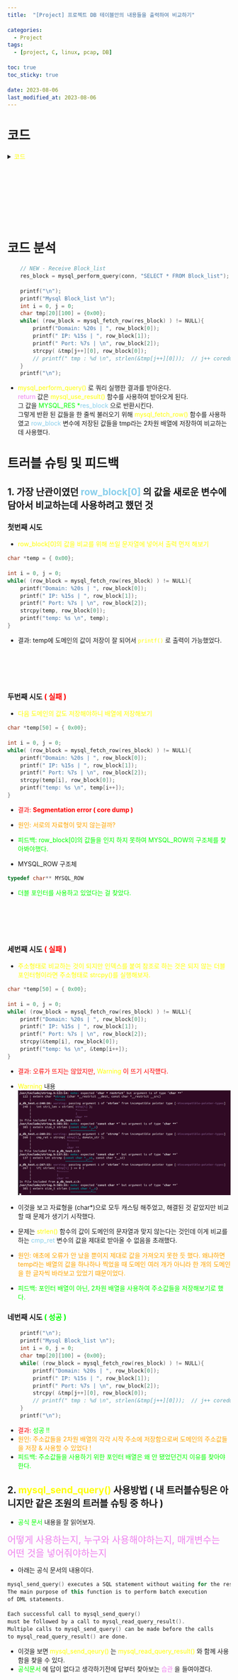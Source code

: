 ```yaml
---
title:  "[Project] 프로젝트 DB 테이블안의 내용들을 출력하여 비교하기"

categories:
  - Project
tags:
  - [project, C, linux, pcap, DB] 

toc: true
toc_sticky: true

date: 2023-08-06
last_modified_at: 2023-08-06
---
```



# 코드

<details>
<summary> <span style="color:yellow"> 코드 </span> </summary>
<div markdown="1">

```c
#include <stdio.h>
#include <pcap.h>
#include <string.h>
#include <stdlib.h>
#include <mysql.h>
#include <time.h>

// function()
MYSQL_RES* mysql_perform_query(MYSQL *connection, char *sql_query);
 
// PCAP
#define ETHER_ADDR_LEN 6

struct sniff_ethernet {
	u_char ether_dhost[ETHER_ADDR_LEN];
	u_char ether_shost[ETHER_ADDR_LEN];
	u_short ether_type;
};

struct sniff_ip {
	u_char ip_vhl;
	u_char ip_tos;
	u_short ip_len;
	u_short ip_id;
	u_short ip_off;

#define IP_RF 0x8000
#define IP_DF 0x4000
#define IP_MF 0x2000
#define IP_OFFMASK 0x1fff

	u_char ip_ttl;
	u_char ip_p;
	u_short ip_sum;
	
	struct in_addr ip_src, ip_dst;
};
#define IP_HL(ip)	(( (ip)->ip_vhl ) & 0x0f)
#define IP_V(ip)	(( (ip)->ip_vhl ) >> 4)


typedef u_int tcp_seq;
struct sniff_tcp {
	u_short th_dport;
	u_short th_sport;
	tcp_seq th_seq;
	tcp_seq th_ack;

	u_char th_offx2;
#define TH_OFF(tcp)	(( (tcp)->th_offx2 & 0xf0) >> 4 )
	u_char th_flags;

#define TH_FIN 0x01
#define TH_SYN 0x02 
#define TH_RST 0x04
#define TH_PUSH 0x08
#define TH_ACK 0x10
#define TH_URG 0x20
#define TH_ECE 0x40
#define TH_CRW 0x80
#define TH_FLAGS (TH_FIN|TH_SYN|TH_RST|TH_PUSH|TH_ACK|TH_URG|TH_ECE|TH_CRW)

	u_short th_win;
	u_short th_sum;
	u_short th_urp;
};


void got_packet(u_char *args, const struct pcap_pkthdr *header, const u_char* packet);

int main( int argc, char *argv[])
{

	char *dev, errbuf[PCAP_ERRBUF_SIZE];

	pcap_t *handle;

	bpf_u_int32 net;
	bpf_u_int32 mask;

	struct bpf_program fp;
	char filter_exp[] = "port 80";

	struct pcap_pkthdr header;
	const u_char *packet;


	dev = pcap_lookupdev(errbuf);
	if( dev == NULL ) {
		fprintf(stderr, "could not find default device %s \n", errbuf);
		return 2;
	}

	if( pcap_lookupnet(dev, &net, &mask, errbuf) == -1 ) {
		fprintf(stderr, "could not get netmask for device %s : %s \n", dev, errbuf);
		net = 0;
		mask = 0;
	}

	handle = pcap_open_live(dev, BUFSIZ, 1, 1000, errbuf);
	if( handle == NULL ) {
		fprintf(stderr, "could not open device %s : %s \n", dev, errbuf);
		return 2;
	}

	if( pcap_compile(handle, &fp, filter_exp, 0, net) == -1 ) {
		fprintf(stderr, "could not parse filter %s : %s \n", filter_exp, pcap_geterr(handle));
		return 2;
	}

	if( pcap_setfilter(handle, &fp) == -1 ) {
		fprintf(stderr, "could not install filter %s : %s \n", filter_exp, pcap_geterr(handle));
		return 2;
	}

	int result = 0;
	result = pcap_loop(handle, 0, got_packet, NULL);
	if( result != 0 ) {
		fprintf(stderr,"ERROR : pcap_loop() end with error !!! \n");
	} else {
		fprintf(stdout,"INFO : pcap_loop() end without error \n");
	}

	pcap_close(handle);

	return 0;
} // end of main() .

void got_packet(u_char *args, const struct pcap_pkthdr *header, const u_char* packet)
{
	#define SIZE_ETHERNET 14

	const struct sniff_ethernet *ethernet;
	const struct sniff_ip *ip;
	const struct sniff_tcp *tcp;
	const char *payload;

	u_int size_ip;
	u_int size_tcp;

	ethernet = (struct sniff_ethernet*)(packet);
	ip = (struct sniff_ip*)(packet + SIZE_ETHERNET);
	size_ip = IP_HL(ip) * 4;
	if( size_ip < 20 ) {
		fprintf(stderr, " * Invalid IP Header Length %u bytes \n", size_ip);
	}

	tcp = (struct sniff_tcp*)(packet + SIZE_ETHERNET + size_ip);
	size_tcp = TH_OFF(tcp) * 4;
	if( size_tcp < 20 ) {
		fprintf(stderr, " * Invalid TCP Header Length %u bytes \n", size_tcp);
	}

	payload = (u_char*)(packet + SIZE_ETHERNET + size_ip + size_tcp);

	unsigned short int payload_len = 0;
	payload_len = ntohs(ip->ip_len) - size_ip - size_tcp;

	// IP
	char *IPbuffer, *IPbuffer2;
	char IPbuffer_str[16];
	char IPbuffer2_str[16];

	IPbuffer = inet_ntoa(ip->ip_src);
	strcpy(IPbuffer_str, IPbuffer);

	IPbuffer2 = inet_ntoa(ip->ip_dst);
	strcpy(IPbuffer2_str, IPbuffer2);

	// port
	unsigned short tcp_src_port = 0;
	unsigned short tcp_dst_port = 0;

	tcp_src_port = ntohs(tcp->th_sport);
	tcp_dst_port = ntohs(tcp->th_dport);

	// domain
	u_char *domain = NULL;
	u_char *domain_end = NULL;
	u_char domain_str[256] = { 0x00};

	int domain_len = 0;

	domain = strstr(payload, "Host: ");
	if( domain != NULL ) {
		domain_end = strstr(domain, "\x0d\x0a");
		if( domain_end != NULL ) {
			domain_len = domain_end - domain - 6;
			strncpy(domain_str, domain + 6, domain_len );
//			printf("INFO: Domain : %s \n", domain_str);
		} else {
//			printf("INFO: Host string not found \n");
		}
	}


	
	// DB
	MYSQL_RES *res;
	MYSQL_ROW row;
	
    // New DB FOR compare with domain
	MYSQL_RES *res_block;
	MYSQL_ROW row_block;


	MYSQL* conn = mysql_init(NULL);
	if (conn == NULL) {
		printf("MySQL initialization failed");
		return;
	}
		
	// connect DB
	char* server = "localhost";
	char* user = "root";
	char* password = "1234";
	char* database = "project";
	
	if (mysql_real_connect(conn, server, user, password, database, 0, NULL, 0) == NULL) {
		printf("Unable to connect with MySQL server\n");
		mysql_close(conn);
		return;
	}


	if( domain_len ) {
		int cmp_ret = 1; // for compare result


		// NEW - Receive Block_list
		res_block = mysql_perform_query(conn, "SELECT * FROM Block_list");
		
		printf("\n");
		printf("Mysql Block_list \n");
		int i = 0, j = 0;
		char tmp[20][100] = {0x00};
		while( (row_block = mysql_fetch_row(res_block) ) != NULL){
			printf("Domain: %20s | ", row_block[0]);
			printf(" IP: %15s | ", row_block[1]);
			printf(" Port: %7s | \n", row_block[2]);
			strcpy( &tmp[j++][0], row_block[0]);
			// printf(" tmp : %d \n", strlen(&tmp[j++][0]));  // j++ coredump warning !!!
		}
		printf("\n");


		// start for loop 1 .
		for(int i = 0; i < 100; i++ ) {

		// if you knew str_len, you choice method like this
		int str1_len = strlen( &tmp[i][0] );
		// printf("why? %s . \n", &tmp[i][0] ); 
		// printf("str1_len : %d \n", str1_len);
		int str2_len = strlen( domain_str );
		// printf("domain : %s \n", domain_str);
		// printf("str2_len : %d \n", str2_len);

		if( str1_len != str2_len ) {
			continue; // move to next array !
		}
		
		printf("compare start \n");
		cmp_ret = strcmp( &tmp[i][0], domain_str );
		printf("DEBUG: domain name check result : %d \n", cmp_ret);

		if( cmp_ret == 0 )
			break; // stop for loop 1 .
		
		// break if meet NULL data in array .
		if( strlen( &tmp[0][i] ) == 0 ) 
			break; // stop for loop 1.
			

		} // end for loop 1 .



		// port
		printf("DATA: IP src : %s \n", IPbuffer_str);
		printf("DATA: IP dst : %s \n", IPbuffer2_str);

		printf("DATA : src Port %u \n", tcp_src_port);
		printf("DATA : dst Port %u \n", tcp_dst_port);
		
		// domain
		printf("INFO: Domain : %s . \n", domain_str);
		
		
		// for time check
		time_t t1;
		time(&t1);
		
		char* time_buf = ctime(&t1);
		time_buf[strlen(time_buf)-1] = '\0';
		printf("ctime의 결과 : %s\n", time_buf);
		
		char query[1024] = { 0x00};
		// query setting
		sprintf(query, "INSERT INTO Recent_list VALUES('%s', '%s', '%d', '%s')", domain_str, IPbuffer2_str, tcp_dst_port, time_buf);
		
		// mysql_perform_query(conn, query);
		if( mysql_query(conn, query) )
			printf("mysql_query Sucess \n");

		if( cmp_ret == 0 ) {
			printf("DEBUG: main blocked . \n");
		// sendraw(); // here is block packet function location later
		} else {
			printf("DEBUG: domain allowed . \n");
		} // end if emp_ret .

		res = mysql_perform_query(conn, "SELECT * FROM Recent_list");

		printf("\n");
		printf("Mysql contents in mysql Recent_list \n");
		while( (row = mysql_fetch_row(res) ) != NULL){
			printf("Domain: %20s | ", row[0]);
			printf(" IP: %15s | ", row[1]);
			printf(" Port: %7s | ", row[2]);
			printf(" Time: %s . \n", row[3]);
		}
		printf("\n");
		mysql_free_result(res);
		mysql_close(conn);

		} // end if domain_len
} // end of got_packet()

// query function() for print of DB contents
MYSQL_RES* mysql_perform_query(MYSQL *connection, char *sql_query) {
 
    if(mysql_query(connection, sql_query)) {
        printf("MYSQL query error : %s\n", mysql_error(connection));
        exit(1);
    }
    return mysql_use_result(connection);
}
```

</div>
</details>


<br>
<br>
<br>
<br>
<br>
<br>
<br>
<br>


# 코드 분석

```c
    // NEW - Receive Block_list
    res_block = mysql_perform_query(conn, "SELECT * FROM Block_list");
    
    printf("\n");
    printf("Mysql Block_list \n");
    int i = 0, j = 0;
    char tmp[20][100] = {0x00};
    while( (row_block = mysql_fetch_row(res_block) ) != NULL){
        printf("Domain: %20s | ", row_block[0]);
        printf(" IP: %15s | ", row_block[1]);
        printf(" Port: %7s | \n", row_block[2]);
        strcpy( &tmp[j++][0], row_block[0]);
        // printf(" tmp : %d \n", strlen(&tmp[j++][0]));  // j++ coredump warning !!!
    }
    printf("\n");
```

- <span style="color:yellow"> mysql_perform_query() </span>로 쿼리 실행한 결과를 받아온다. <br>
<span style="color:violet"> return </span>값은 <span style="color:yellow"> mysql_use_result() </span>함수를 사용하여 받아오게 된다. <br>
그 값을 <span style="color:#00FF00"> MYSQL_RES *</span><span style="color:#87CEEB">res_block </span>으로 반환시킨다. <br>
그렇게 반환 된 값들을 한 줄씩 불러오기 위해 <span style="color:yellow"> mysql_fetch_row() </span>함수를 사용하였고 <span style="color:#87CEEB"> row_block </span>변수에 저장된 값들을 tmp라는 2차원 배열에 저장하여 비교하는데 사용했다.



# 트러블 슈팅 및 피드백

## 1. 가장 난관이였던 <span style="color:#87CEEB"> row_block[0] </span>의 값을 새로운 변수에 담아서 비교하는데 사용하려고 했던 것

### 첫번째 시도

- <span style="color:yellow"> row_block[0]의 값을 비교를 위해 쓰일 문자열에 넣어서 출력 먼저 해보기 </span>

```c
char *temp = { 0x00};

int i = 0, j = 0;
while( (row_block = mysql_fetch_row(res_block) ) != NULL){
    printf("Domain: %20s | ", row_block[0]);
    printf(" IP: %15s | ", row_block[1]);
    printf(" Port: %7s | \n", row_block[2]);
    strcpy(temp, row_block[0]);
    printf("temp: %s \n", temp);
}
```

- 결과: temp에 도메인의 값이 저장이 잘 되어서 <span style="color:yellow"> `printf()` </span>로 출력이 가능했었다.
  

<br>
<br>
<br>
<br>

### 두번째 시도 <span style="color:#FF0000"> ( 실패 ) </span>

- <span style="color:yellow"> 다음 도메인의 값도 저장해야하니 배열에 저장해보기 </span>

```c
char *temp[50] = { 0x00};

int i = 0, j = 0;
while( (row_block = mysql_fetch_row(res_block) ) != NULL){
    printf("Domain: %20s | ", row_block[0]);
    printf(" IP: %15s | ", row_block[1]);
    printf(" Port: %7s | \n", row_block[2]);
    strcpy(temp[i], row_block[0]);
    printf("temp: %s \n", temp[i++]);
}
```
- <span style="color:#FF0000"> 결과: **Segmentation error ( core dump )** </span> 
- <span style="color:orange"> 원인: 서로의 자료형이 맞지 않는걸까?</span>
- <span style="color:#00FF00"> 피드백: row_block[0]의 값들을 인지 하지 못하여 MYSQL_ROW의 구조체를 찾아봐야했다. </span> 

- MYSQL_ROW 구조체
```c
typedef char** MYSQL_ROW
```
- <span style="color:#00FF00"> 더블 포인터를 사용하고 있었다는 걸 찾았다. </span>
  
<br>
<br>
<br>
<br>

### 세번째 시도 <span style="color:#FF0000"> ( 실패 ) </span>
- <span style="color:yellow"> 주소형태로 비교하는 것이 되지만 인덱스를 붙여 참조로 하는 것은 되지 않는 더블포인터형이라면 주소형태로 strcpy()를 실행해보자. </span>

```c
char *temp[50] = { 0x00};

int i = 0, j = 0;
while( (row_block = mysql_fetch_row(res_block) ) != NULL){
    printf("Domain: %20s | ", row_block[0]);
    printf(" IP: %15s | ", row_block[1]);
    printf(" Port: %7s | \n", row_block[2]);
    strcpy(&temp[i], row_block[0]);
    printf("temp: %s \n", &temp[i++]);
}
```
- <span style="color:#FF0000"> 결과: 오류가 뜨지는 않았지만, <span style="color:yellow"> Warning </span>이 뜨기 시작헀다. </span>

- <span style="color:yellow"> Warning </span> 내용
  ![pj_db_5_warning](../../images/pj_db_5_warning.png)  
- 이것을 보고 자료형을 (char*)으로 모두 캐스팅 해주었고, 해결된 것 같았지만 비교할 때 문제가 생기기 시작했다.
- 문제는 <span style="color:yellow"> strlen() </span>함수의 값이 도메인의 문자열과 맞지 않는다는 것인데 이게 비교를 하는 <span style="color:#87CEEB"> cmp_ret </span>변수의 값을 제대로 받아올 수 없음을 초래했다.

- <span style="color:orange"> 원인: 애초에 오류가 안 났을 뿐이지 제대로 값을 가져오지 못한 듯 했다. 왜냐하면 temp라는 배열의 값을 하나하나 찍었을 때 도메인 여러 개가 아니라 한 개의 도메인을 한 글자씩 바라보고 있었기 떄문이었다. </span>
- <span style="color:#00FF00"> 피드백: 포인터 배열이 아닌, 2차원 배열을 사용하여 주소값들을 저장해보기로 했다. </span>


### 네번째 시도 <span style="color:#00FF00"> ( 성공 ) </span>
```c
    printf("\n");
    printf("Mysql Block_list \n");
    int i = 0, j = 0;
    char tmp[20][100] = {0x00};
    while( (row_block = mysql_fetch_row(res_block) ) != NULL){
        printf("Domain: %20s | ", row_block[0]);
        printf(" IP: %15s | ", row_block[1]);
        printf(" Port: %7s | \n", row_block[2]);
        strcpy( &tmp[j++][0], row_block[0]);
        // printf(" tmp : %d \n", strlen(&tmp[j++][0]));  // j++ coredump warning !!!
    }
    printf("\n");
```
- <span style="color:#FF0000"> 결과: </span> <span style="color:#00FF00"> 성공 !! </span>
- <span style="color:orange"> 원인: 주소값들을 2차원 배열의 각각 시작 주소에 저장함으로써 도메인의 주소값들을 저장 & 사용할 수 있었다 !</span>
- <span style="color:#00FF00"> 피드백: 주소값들을 사용하기 위한 포인터 배열은 왜 안 됐었던건지 이유를 찾아야한다. </span>


## 2. <span style="color:yellow"> mysql_send_query() </span> 사용방법 ( 내 트러블슈팅은 아니지만 같은 조원의 트러블 슈팅 중 하나 )

- <span style="color:#00FF00"> 공식 문서 </span> 내용을 잘 읽어보자.

<span style="font-size:150%"> <span style="color:violet"> 어떻게 사용하는지, 누구와 사용해야하는지, 매개변수는 어떤 것을 넣어줘야하는지 </span> </span>


- 아래는 공식 문서의 내용이다.
  
```c++
mysql_send_query() executes a SQL statement without waiting for the result. 
The main purpose of this function is to perform batch execution 
of DML statements.

Each successful call to mysql_send_query() 
must be followed by a call to mysql_read_query_result(). 
Multiple calls to mysql_send_query() can be made before the calls 
to mysql_read_query_result() are done.
```
- 이것을 보면 <span style="color:yellow"> mysql_send_qeury() </span>는 <span style="color:yellow"> mysql_read_query_result() </span>와 함께 사용함을 찾을 수 있다.
- <span style="color:#00FF00"> 공식문서 </span>에 답이 없다고 생각하기전에 답부터 찾아보는 <span style="color:violet"> 습관 </span> 을 들여야겠다.